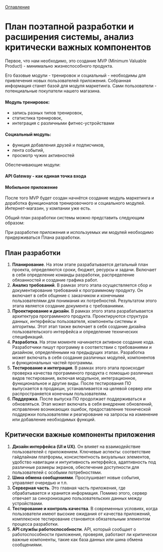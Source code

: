 [Оглавление](README.md)
# План поэтапной разработки и расширения системы, анализ критически важных компонентов

Первое, что нам необходимо, это создание MVP (Minimum Valuable Product) - минимально жизнеспособного продукта.

Его базовые модули - тренировок и социальный - необходимы для привлечения новых пользователей приложения. Собранная 
информация станет базой для модуля маркетинга. Сами пользователи - потенциальные покупатели нашего магазина.

#### Модуль тренировок: 
- запись разных типов тренировок, 
- статистика тренировок, 
- интеграция с различными фитнес-устройствами
#### Социальный модуль:
- функция добавления друзей и подписчиков, 
- лента событий, 
- просмотр чужих активностей

Обеспечивающие модули:

#### API Gateway - как единая точка входа
#### Мобильное приложение

После того MVP будет создан начнётся создание модуль маркетинга и доработка функционалов тренировочного и 
социального модулей. Интернет-магазин, у компании уже есть. 

Общий план разработки системы можно представить следующим образом:

При разработке приложения и используемых им модулей необходимо придерживаться Плана разработки.

## План разработки

1. **Планирование**. На этом этапе разрабатывается детальный план проекта, определяются сроки, 
   бюджет, ресурсы и задачи. Включает в себя определение команды разработки, 
   распределение обязанностей и создание графика работ.
1. **Анализ требований**. В рамках этого этапа осуществляется сбор и документирование 
   требований к программному продукту. Он включает в себя общение с заказчиком и 
   конечными пользователями для понимания их потребностей. Результатом этого этапа 
   является создание документа с требованиями.
1. **Проектирование и дизайн**. В рамках этого этапа разрабатывается архитектура 
   программного продукта. Проектируются структура данных, интерфейсы пользователя, 
   компоненты системы и алгоритмы. Этот этап также включает в себя создание дизайна 
   пользовательского интерфейса и определение технических спецификаций.
1. **Разработка**. На этом моменте начинается активное создание кода. Разработчики пишут 
   программу в соответствии с требованиями и дизайном, определёнными на предыдущих этапах. 
   Разработка может включать в себя создание различных модулей, компонентов и 
   функциональных частей программы.
1. **Тестирование и интеграция**. В рамках этого этапа происходит проверка качества 
   программного продукта с помощью различных видов тестирования, включая модульное, 
   интеграционное, функциональное и другие виды. После тестирования ПО выпускается в 
   продакшн, устанавливается на целевой сервер или распространяется конечным пользователям.
1. **Поддержка**. После выпуска ПО продолжает поддерживаться и обновляться. Этап может 
   включать в себя внедрение обновлений, исправление возникающих ошибок, предоставление 
   технической поддержки пользователям и реагирование на запросы на изменение или 
   добавление необходимых функций.


## Критически важные компоненты приложения

1. __Дизайн интерфейса (UI и UX)__. Он влияет на взаимодействие пользователей с 
   приложением. Ключевые аспекты: соответствие гайдлайнам платформы, консистентность 
   визуальных элементов, удобство навигации и интуитивность интерфейса, адаптивность 
   под различные размеры экранов, обеспечение доступности для пользователей с особыми 
   потребностями.
1. __Шина обмена сообщениями__. Прослушивает новые события, управляет очередью и т.п.
1. __Серверная часть__. Это главная часть приложения, где обрабатывается и хранится
   информация. Помимо этого, сервер отвечает за синхронизацию пользовательских данных
   между устройствами. 
1. __Тестирование и контроль качества__. В современных условиях, когда пользователи 
   имеют высокие ожидания от качества приложений, комплексное тестирование становится 
   обязательным элементом процесса разработки.
1. __API службы работоспособности__. API, который сообщает о работоспособности приложения,
   проверяя, работают ли критически важные компоненты, такие как база данных или шина 
   обмена сообщениями.

